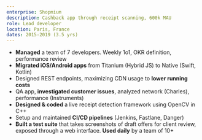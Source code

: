 ```yaml
---
enterprise: Shopmium
description: Cashback app through receipt scanning, 600k MAU
role: Lead developer
location: Paris, France
dates: 2015-2019 (3.5 yrs)
---
```


- **Managed** a team of 7 developers. Weekly 1o1, OKR definition, performance review
- **Migrated iOS/Android apps** from Titanium (Hybrid JS) to Native (Swift, Kotlin)
- Designed REST endpoints, maximizing CDN usage to **lower running costs**
- QA app, **investigated customer issues**, analyzed network (Charles), performance (Instruments)
- **Designed & coded** a live receipt detection framework using OpenCV in C++
- Setup and maintained **CI/CD pipelines** (Jenkins, Fastlane, Danger)
- **Built a test suite** that takes screenshots of draft offers for client review, exposed through a web interface. **Used daily** by a team of 10+
